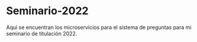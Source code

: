 # Seminario-2022
Aqui se encuentran los microservicios para el sistema de preguntas para mi seminario de titulación 2022.
